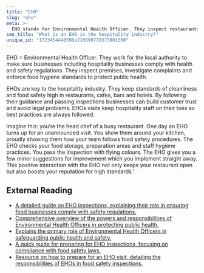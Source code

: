 ```yaml
---
title: "EHO"
slug: "eho"
meta: >-
  EHO stands for Environmental Health Officer. They inspect restaurants, cafes, bars, and hotels to ensure compliance with health and safety regulations, promoting hygiene and safety.
seo_title: "What is an EHO in the hospitality industry?"
unique_id: "1723454448596x210699770373901300"
---
```


EHO = Environmental Health Officer. They work for the local authority to make sure businesses including hospitality businesses comply with health and safety regulations. They inspect premises, investigate complaints and enforce food hygiene standards to protect public health.

EHOs are key to the hospitality industry. They keep standards of cleanliness and food safety high in restaurants, cafes, bars and hotels. By following their guidance and passing inspections businesses can build customer trust and avoid legal problems. EHOs visits keep hospitality staff on their toes so best practices are always followed.

Imagine this: you’re the head chef of a busy restaurant. One day an EHO turns up for an unannounced visit. You show them around your kitchen, proudly showing them how your team follows food safety procedures. The EHO checks your food storage, preparation areas and staff hygiene practices. You pass the inspection with flying colours. The EHO gives you a few minor suggestions for improvement which you implement straight away. This positive interaction with the EHO not only keeps your restaurant open but also boosts your reputation for high standards.'

## External Reading

- [A detailed guide on EHO inspections, explaining their role in ensuring food businesses comply with safety regulations.](https://goaudits.com/blog/eho-inspections/)
- [Comprehensive overview of the powers and responsibilities of Environmental Health Officers in protecting public health.](https://cpdonline.co.uk/knowledge-base/food-hygiene/environmental-health-officer-powers/)
- [Explains the primary role of Environmental Health Officers in safeguarding public health and safety.](https://www.envesca.co.uk/what-is-the-role-of-an-environmental-health-officer/)
- [A quick guide for preparing for EHO inspections, focusing on compliance with food safety laws.](https://www.kafoodle.com/blog/quick-guide-for-eho-inspection)
- [Resource on how to prepare for an EHO visit, detailing the responsibilities of EHOs in food safety inspections.](https://www.highspeedtraining.co.uk/hub/prepare-for-an-eho-visit/)